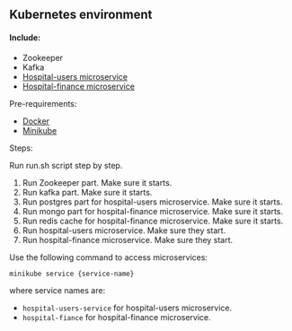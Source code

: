 ## Kubernetes environment 

#### Include:
* Zookeeper
* Kafka
* [Hospital-users microservice](https://github.com/kermakovich/hospital-users)
* [Hospital-finance microservice](https://github.com/kermakovich/hospital-finance)

Pre-requirements:
* [Docker](https://docs.docker.com/)
* [Minikube](https://minikube.sigs.k8s.io/docs/start/)

Steps:

Run run.sh script step by step.
1. Run Zookeeper part. Make sure it starts.
2. Run kafka part. Make sure it starts.
3. Run postgres part for hospital-users microservice. Make sure it starts.
4. Run mongo part for hospital-finance microservice. Make sure it starts.
5. Run redis cache for hospital-finance microservice. Make sure it starts.
6. Run hospital-users microservice. Make sure they start.
7. Run hospital-finance microservice. Make sure they start.

Use the following command to access microservices:

`minikube service {service-name}`

where service names are:
* `hospital-users-service` for hospital-users microservice.
* `hospital-fiance` for hospital-finance microservice.







